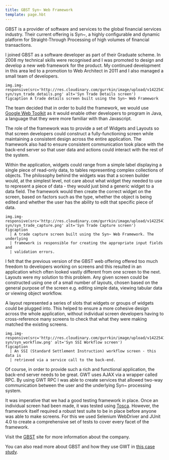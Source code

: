 ```yaml
---
title: GBST Syn~ Web Framework
template: page.hbt
---
```


GBST is a provider of software and services to the global financial services industry. Their current offering is Syn~, a highly configurable and dynamic platform for Straight-Through Processing of high volumes of financial transactions.

I joined GBST as a software developer as part of their Graduate scheme. In 2008 my technical skills were recognised and I was promoted to design and develop a new web framework for the product. My continued development in this area led to a promotion to Web Architect in 2011 and I also managed a small team of developers.

```
img.img-responsive(src='http://res.cloudinary.com/gurrkin/image/upload/v1422541322/portfolio/gbst-syn/syn_trade_details.png' alt='Syn Trade Details screen')
figcaption A trade details screen built using the Syn~ Web Framework
```

The team decided that in order to build the framework, we would use    <a href='http://www.gwtproject.org/'>Google Web Toolkit</a>   as it would enable other developers to program in Java, a language that they were more familiar with than Javascript.

The role of the framework was to provide a set of Widgets and Layouts so that screen developers could construct a fully-functioning screen while maintaining a consistent design across the entire application. The framework also had to ensure consistent communication took place with the back-end server so that user data and actions could interact with the rest of the system.

Within the application, widgets could range from a simple label displaying a single piece of read-only data, to tables representing complex collections of objects. The philosophy behind the widgets was that a screen builder would, at the simplest level, not care about what widget they needed to use to represent a piece of data - they would just bind a generic widget to a data field. The framework would then create the correct widget on the screen, based on factors such as the type, whether the object is being edited and whether the user has the ability to edit that specific piece of data.

```
img.img-responsive(src='http://res.cloudinary.com/gurrkin/image/upload/v1422541323/portfolio/gbst-syn/syn_trade_capture.png' alt='Syn Trade Capture screen')
figcaption
  | A trade capture screen built using the Syn~ Web Framework. The underlying
  | framework is responsible for creating the appropriate input fields and
  | validation errors.
```

I felt that the previous version of the GBST web offering offered too much freedom to developers working on screens and this resulted in an application which often looked vastly different from one screen to the next. Layouts were my solution to this problem. Any given screen could be constructed using one of a small number of layouts, chosen based on the general purpose of the screen e.g. editing simple data, viewing tabular data or viewing object workflow.

A layout represented a series of slots that widgets or groups of widgets could be plugged into. This helped to ensure a more cohesive design across the whole application, without individual screen developers having to cross-reference many screens to check that what they were making matched the existing screens.

```
img.img-responsive(src='http://res.cloudinary.com/gurrkin/image/upload/v1422541319/portfolio/gbst-syn/syn_workflow.png' alt='Syn SSI Workflow screen')
figcaption
  | An SSI (Standard Settlement Instruction) workflow screen - this data is
  | retrieved via a service call to the back-end.
```

Of course, in order to provide such a rich and functional application, the back-end server needs to be great. GWT uses AJAX via a wrapper called RPC. By using GWT RPC I was able to create services that allowed two-way communication between the user and the underlying Syn~ processing system.

It was imperative that we had a good testing framework in place. Once an individual screen had been made, it was tested using    <a href='http://www.tricentis.com/products'>Tosca</a>. However, the framework itself required a robust test suite to be in place before anyone was able to make screens. For this we used Selenium WebDriver and JUnit 4.0 to create a comprehensive set of tests to cover every facet of the framework.

Visit the <a href='http://gbst.com/'>GBST</a> site for more information about the company.

You can also read more about GBST and how they use GWT in <a href='http://google-web-toolkit.googlecode.com/files/CaseStudy-GBST-Uses-GWT.pdf'>this case study</a>.
